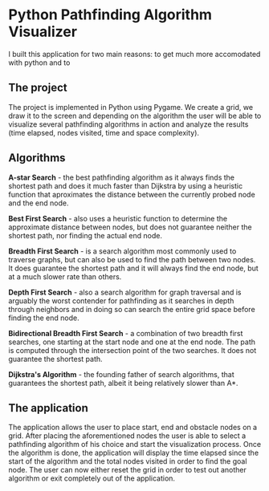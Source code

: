 # Python Pathfinding Algorithm Visualizer

I built this application for two main reasons: to get much more accomodated with python and to 

## The project

The project is implemented in Python using Pygame. We create a grid, we draw it to the screen and depending on the algorithm the user will be able to visualize several pathfinding algorithms in action and analyze the results (time elapsed, nodes visited, time and space complexity).

## Algorithms

**A-star Search** - the best pathfinding algorithm as it always finds the shortest path and does it much faster than Dijkstra by using a heuristic function that aproximates the distance between the currently probed node and the end node.

**Best First Search** - also uses a heuristic function to determine the approximate distance between nodes, but does not guarantee neither the shortest path, nor finding the actual end node.

**Breadth First Search** - is a search algorithm most commonly used to traverse graphs, but can also be used to find the path between two nodes. It does guarantee the shortest path and it will always find the end node, but at a much slower rate than others.

**Depth First Search** - also a search algorithm for graph traversal and is arguably the worst contender for pathfinding as it searches in depth through neighbors and in doing so can search the entire grid space before finding the end node.

**Bidirectional Breadth First Search** - a combination of two breadth first searches, one starting at the start node and one at the end node. The path is computed through the intersection point of the two searches. It does not guarantee the shortest path.

**Dijkstra's Algorithm** - the founding father of search algorithms, that guarantees the shortest path, albeit it being relatively slower than A*.

## The application 

The application allows the user to place start, end and obstacle nodes on a grid. After placing the aforementioned nodes the user is able to select a pathfinding algorithm of his choice and start the visualization process. Once the algorithm is done, the application will display the time elapsed since the start of the algorithm and the total nodes visited in order to find the goal node. The user can now either reset the grid in order to test out another algorithm or exit completely out of the application.
